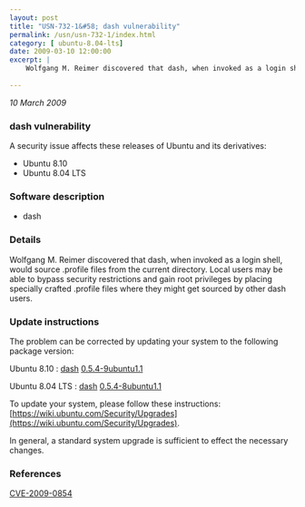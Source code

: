 ```yaml
---
layout: post
title: "USN-732-1&#58; dash vulnerability"
permalink: /usn/usn-732-1/index.html
category: [ ubuntu-8.04-lts]
date: 2009-03-10 12:00:00
excerpt: |
    Wolfgang M. Reimer discovered that dash, when invoked as a login shell, would source .profile files from the current directory. Local users may be able to bypass security restrictions and gain root privileges by placing specially crafted .profile files where they might get sourced by other dash users. 
    
--- 
```

 
 

*10 March 2009*

### dash vulnerability

A security issue affects these releases of Ubuntu and its derivatives:

* Ubuntu 8.10
* Ubuntu 8.04 LTS

### Software description

* dash 

### Details

Wolfgang M. Reimer discovered that dash, when invoked as a login shell, would source .profile files from the current directory. Local users may be able to bypass security restrictions and gain root privileges by placing specially crafted .profile files where they might get sourced by other dash users. 

### Update instructions

The problem can be corrected by updating your system to the following package version:

Ubuntu 8.10
 : [dash](https://launchpad.net/ubuntu/+source/dash) <span> [0.5.4-9ubuntu1.1](https://launchpad.net/ubuntu/+source/dash/0.5.4-9ubuntu1.1) </span> 

Ubuntu 8.04 LTS
 : [dash](https://launchpad.net/ubuntu/+source/dash) <span> [0.5.4-8ubuntu1.1](https://launchpad.net/ubuntu/+source/dash/0.5.4-8ubuntu1.1) </span> 

To update your system, please follow these instructions: [https://wiki.ubuntu.com/Security/Upgrades](https://wiki.ubuntu.com/Security/Upgrades).

In general, a standard system upgrade is sufficient to effect the necessary changes. 

### References

 
 [CVE-2009-0854](http://people.ubuntu.com/~ubuntu-security/cve/CVE-2009-0854)
 

